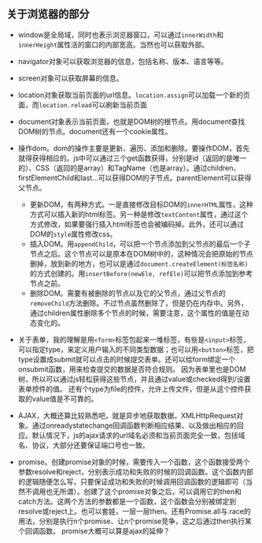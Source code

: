 ## 关于浏览器的部分

- window是全局域，同时也表示浏览器窗口，可以通过`innerWidth`和`innerHeight`属性活的窗口的内部宽高。当然也可以获取外部。

- navigator对象可以获取浏览器的信息，包括名称、版本、语言等等。

- screen对象可以获取屏幕的信息。

- location对象获取当前页面的url信息。`location.assign`可以加载一个新的页面，而`location.reload`可以刷新当前页面

- document对象表示当前页面，也就是DOM树的根节点。用document查找DOM树的节点。document还有一个cookie属性。

- 操作dom。dom的操作主要是更新、遍历、添加和删除。要操作DOM，首先就得获得相应的。js中可以通过三个get函数获得，分别是id（返回的是唯一的）、CSS（返回的是array）和TagName（也是array）。通过children、firstElementChild和last...可以获得DOM的子节点。parentElement可以获得父节点。

    - 更新DOM，有两种方式。一是直接修改目标DOM的`innerHTML`属性，这种方式可以插入新的html标签。另一种是修改`textContent`属性，通过这个方式修改，如果要强行插入html标签也会被编码掉。此外，还可以通过DOM的`style`属性修改css。
    - 插入DOM。用`appendChild`，可以把一个节点添加到父节点的最后一个子节点之后。这个节点可以是原本在DOM树中的，这种情况会把原始的节点删掉，放到新的地方，也可以是通过`document.createElement(标签名称)`的方式创建的。用`insertBefore(newEle, refEle)`可以把节点添加到参考节点之前。
    - 删除DOM。需要有被删除的节点以及它的父节点，通过父节点的`removeChild`方法删除。不过节点虽然删除了，但是仍在内存中。另外，通过children属性删除多个节点的时候，需要注意，这个属性的值是在动态变化的。
    
- 关于表单，我的理解是用`<form>`标签包起来一堆标签，有些是`<input>`标签，可以指定type，来定义用户输入的不同类型数据；也可以用`<button>`标签，把type设置成submit就可以点击的时候提交表单。还可以给form绑定一个onsubmit函数，用来检查提交的数据是否符合规则。
因为表单里也是DOM树，所以可以通过js轻松获得这些节点，并且通过value或checked得到/设置表单控件的值。
还有个type为file的控件，允许上传文件，但是从这个控件获取的value值是不可靠的。

- AJAX，大概还算比较熟悉吧，就是异步地获取数据，XMLHttpRequest对象。通过onreadystatechange回调函数判断相应结果、以及做出相应的回应。默认情况下，js的ajax请求的url域名必须和当前页面完全一致，包括域名、协议，大部分还要保证端口号也一致。

- promise。创建promise对象的时候，需要传入一个函数，这个函数接受两个参数resolve和reject，分别表示成功和失败的时候的回调函数。这个函数内部的逻辑随便怎么写，只要保证成功和失败的时候调用回调函数的逻辑即可（当然不调用也无所谓）。创建了这个promise对象之后，可以调用它的then和catch方法。这两个方法的参数都是一个函数，这个函数会分别被绑定到resolve或reject上。也可以套娃，一层一层then。还有Promise.all与.race的用法，分别是执行n个promise、让n个promise竞争，这之后通过then执行某个回调函数。
promise大概可以算是ajax的延伸？





